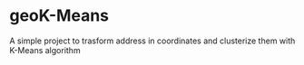 # geoK-Means

A simple project to trasform address in coordinates and clusterize them with K-Means algorithm